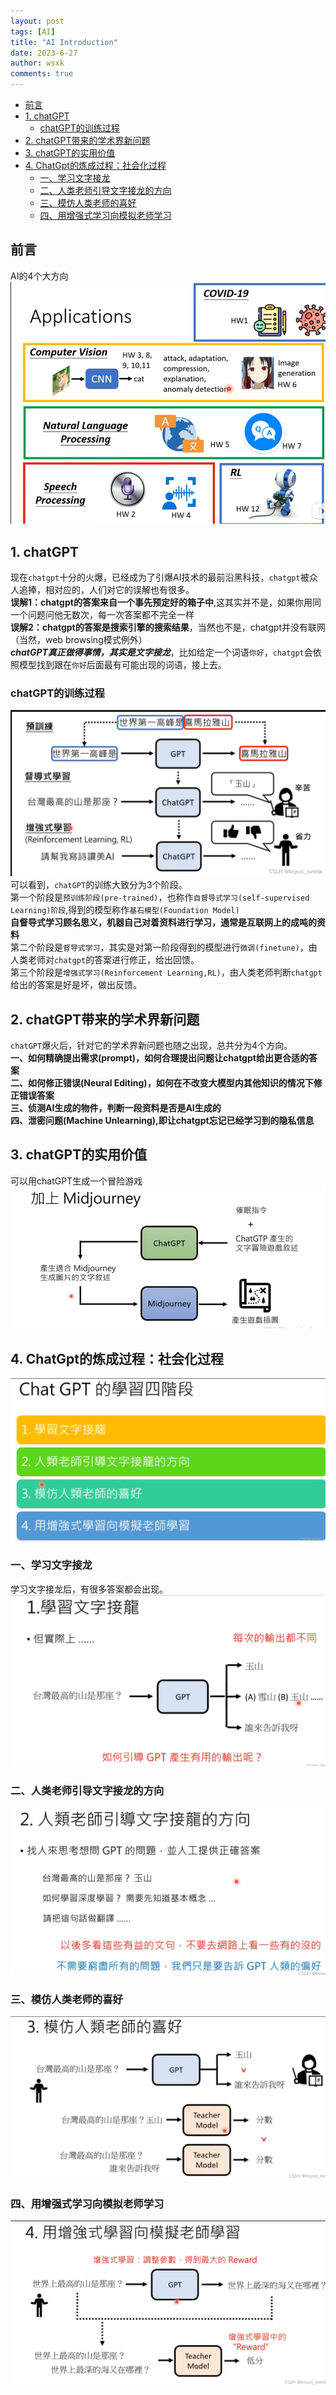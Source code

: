 ```yaml
---
layout: post
tags: [AI]
title: "AI Introduction"
date: 2023-6-27
author: wsxk
comments: true
---
```


- [前言](#前言)
- [1. chatGPT](#1-chatgpt)
  - [chatGPT的训练过程](#chatgpt的训练过程)
- [2. chatGPT带来的学术界新问题](#2-chatgpt带来的学术界新问题)
- [3. chatGPT的实用价值](#3-chatgpt的实用价值)
- [4. ChatGpt的炼成过程：社会化过程](#4-chatgpt的炼成过程社会化过程)
  - [一、学习文字接龙](#一学习文字接龙)
  - [二、人类老师引导文字接龙的方向](#二人类老师引导文字接龙的方向)
  - [三、模仿人类老师的喜好](#三模仿人类老师的喜好)
  - [四、用增强式学习向模拟老师学习](#四用增强式学习向模拟老师学习)


<!-- Google tag (gtag.js) -->
<script async src="https://www.googletagmanager.com/gtag/js?id=G-C22S5YSYL7"></script>
<script>
  window.dataLayer = window.dataLayer || [];
  function gtag(){dataLayer.push(arguments);}
  gtag('js', new Date());

  gtag('config', 'G-C22S5YSYL7');
</script>


## 前言<br>
AI的4个大方向<br>
![](https://raw.githubusercontent.com/wsxk/wsxk_pictures/main/20230622183721.png)

## 1. chatGPT<br>
现在`chatgpt`十分的火爆，已经成为了引爆AI技术的最前沿黑科技，`chatgpt`被众人追捧，相对应的，人们对它的误解也有很多。<br>
**误解1：chatgpt的答案来自一个事先预定好的箱子中**,这其实并不是，如果你用同一个问题问他无数次，每一次答案都不完全一样<br>
**误解2：chatgpt的答案是搜索引擎的搜索结果**，当然也不是，chatgpt并没有联网（当然，web browsing模式例外）<br>
***chatGPT真正做得事情，其实是文字接龙***，比如给定一个词语`你好`，`chatgpt`会依照模型找到跟在`你好`后面最有可能出现的词语，接上去。<br>

### chatGPT的训练过程<br>
![](https://raw.githubusercontent.com/wsxk/wsxk_pictures/main/2023-4-27-vscode_cmake/20230614002342.png)<br>
可以看到，`chatGPT`的训练大致分为3个阶段。<br>
第一个阶段是`预训练阶段(pre-trained)`，也称作`自督导式学习(self-supervised Learning)阶段`,得到的模型称作`基石模型(Foundation Model)`<br>
**自督导式学习顾名思义，机器自己对着资料进行学习，通常是互联网上的成吨的资料**<br>
第二个阶段是`督导式学习`，其实是对第一阶段得到的模型进行`微调(finetune)`，由人类老师对`chatgpt`的答案进行修正，给出回馈。<br>
第三个阶段是`增强式学习(Reinforcement Learning,RL)`，由人类老师判断`chatgpt`给出的答案是好是坏，做出反馈。<br>

## 2. chatGPT带来的学术界新问题<br>
`chatGPT`爆火后，针对它的学术界新问题也随之出现，总共分为4个方向。<br>
**一、如何精确提出需求(prompt)，如何合理提出问题让chatgpt给出更合适的答案**<br>
**二、如何修正错误(Neural Editing)，如何在不改变大模型内其他知识的情况下修正错误答案**<br>
**三、侦测AI生成的物件，判断一段资料是否是AI生成的**<br>
**四、泄密问题(Machine Unlearning),即让chatgpt忘记已经学习到的隐私信息**<br>

## 3. chatGPT的实用价值<br>
可以用chatGPT生成一个冒险游戏<br>
![](https://raw.githubusercontent.com/wsxk/wsxk_pictures/main/2023-4-27-vscode_cmake/20230614003514.png)<br>

## 4. ChatGpt的炼成过程：社会化过程<br>
![](https://raw.githubusercontent.com/wsxk/wsxk_pictures/main/2023-4-27-vscode_cmake/20230614003653.png)
### 一、学习文字接龙<br>
学习文字接龙后，有很多答案都会出现。<br>
![](https://raw.githubusercontent.com/wsxk/wsxk_pictures/main/2023-4-27-vscode_cmake/20230614003801.png)

### 二、人类老师引导文字接龙的方向<br>
![](https://raw.githubusercontent.com/wsxk/wsxk_pictures/main/2023-4-27-vscode_cmake/20230614003849.png)

### 三、模仿人类老师的喜好<br>
![](https://raw.githubusercontent.com/wsxk/wsxk_pictures/main/2023-4-27-vscode_cmake/20230614003924.png)

### 四、用增强式学习向模拟老师学习<br>
![](https://raw.githubusercontent.com/wsxk/wsxk_pictures/main/2023-4-27-vscode_cmake/20230614003945.png)